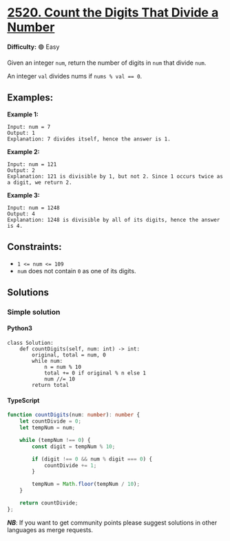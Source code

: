 # [2520. Count the Digits That Divide a Number](https://leetcode.com/problems/count-the-digits-that-divide-a-number/)

**Difficulty:** :green_circle: Easy

Given an integer `num`, return the number of digits in `num` that divide `num`.

An integer `val` divides nums if `nums % val == 0`.

## Examples:

**Example 1:**

```text
Input: num = 7
Output: 1
Explanation: 7 divides itself, hence the answer is 1.
```

**Example 2:**

```text
Input: num = 121
Output: 2
Explanation: 121 is divisible by 1, but not 2. Since 1 occurs twice as a digit, we return 2.
```

**Example 3:**

```text
Input: num = 1248
Output: 4
Explanation: 1248 is divisible by all of its digits, hence the answer is 4.
```

## Constraints:
- `1 <= num <= 109` 
- `num` does not contain `0` as one of its digits.


## Solutions

### Simple solution 

#### Python3

```python3
class Solution:
    def countDigits(self, num: int) -> int:
        original, total = num, 0
        while num:
            n = num % 10
            total += 0 if original % n else 1
            num //= 10
        return total
```
#### TypeScript
```typescript
function countDigits(num: number): number {
    let countDivide = 0;
    let tempNum = num;

    while (tempNum !== 0) {
        const digit = tempNum % 10;

        if (digit !== 0 && num % digit === 0) {
            countDivide += 1;
        }

        tempNum = Math.floor(tempNum / 10);
    }

    return countDivide;
};
```

***NB***: If you want to get community points please suggest solutions in other languages as merge requests.
